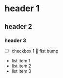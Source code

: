 # header 1
## header 2
### header 3
- [ ] checkbox 1
:facepunch: fist bump
- list item 1
- list item 2
- list item 3
